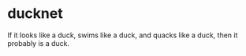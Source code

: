 # ducknet
If it looks like a duck, swims like a duck, and quacks like a duck, then it probably is a duck.
